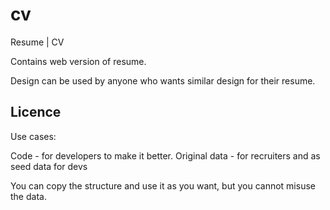 # cv
Resume | CV

Contains web version of resume.

Design can be used by anyone who wants similar design for their resume.


Licence
---

Use cases:

Code - for developers to make it better.
Original data - for recruiters and as seed data for devs

You can copy the structure and use it as you want, but you cannot misuse the data.

